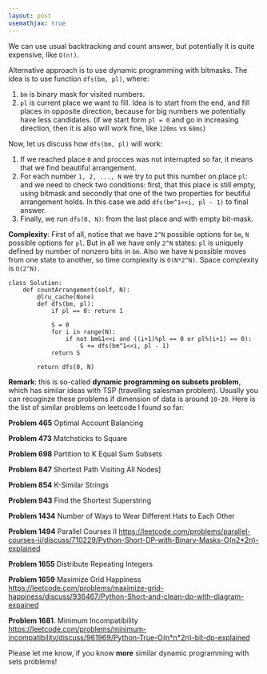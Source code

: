 ```yaml
---
layout: post
usemathjax: true
---
```


We can use usual backtracking and count answer, but potentially it is quite expensive,  like `O(n!)`. 

Alternative approach is to use dynamic programming with bitmasks. The idea is to use function `dfs(bm, pl)`, where:
1. `bm` is binary mask for visited numbers.
2. `pl` is current place we want to fill. Idea is to start from the end, and fill places in opposite direction, because for big numbers we potentially have less candidates. (if we start form `pl = 0` and go in increasing direction, then it is also will work fine, like `120ms` vs `60ms`)

Now, let us discuss how `dfs(bm, pl)` will work:
1. If we reached place `0` and procces was not interrupted so far, it means that we find beautiful arrangement.
2. For each number `1, 2, ..., N` we try to put this number on place `pl`: and we need to check two conditions: first, that this place is still empty, using bitmask and secondly that one of the two properties for beutiful arrangement holds. In this case we add `dfs(bm^1<<i, pl - 1)` to final answer.
3. Finally, we run `dfs(0, N)`: from the last place and with empty bit-mask.

**Complexity**: First of all, notice that we have `2^N` possible options for `bm`, `N` possible options for `pl`. But in all we have only `2^N` states: `pl` is uniquely defined by number of nonzero bits in `bm`. Also we have `N` possible moves from one state to another, so time complexity is `O(N*2^N)`. Space complexity is `O(2^N)`.

```
class Solution:
    def countArrangement(self, N):
        @lru_cache(None)
        def dfs(bm, pl):
            if pl == 0: return 1
                
            S = 0
            for i in range(N):
                if not bm&1<<i and ((i+1)%pl == 0 or pl%(i+1) == 0):
                    S += dfs(bm^1<<i, pl - 1)
            return S
                
        return dfs(0, N)
```

**Remark**: this is so-called **dynamic programming on subsets problem**, which has similar ideas with TSP (travelling salesman problem). Usually you can recoginze these problems if dimension of data is around `10-20`. Here is the list of similar problems on leetcode I found so far:

**Problem 465** Optimal Account Balancing

**Problem 473** Matchsticks to Square

**Problem 698** Partition to K Equal Sum Subsets

**Problem 847** Shortest Path Visiting All Nodes]

**Problem 854** K-Similar Strings

**Problem 943** Find the Shortest Superstring

**Problem 1434** Number of Ways to Wear Different Hats to Each Other

**Problem 1494** Parallel Courses II https://leetcode.com/problems/parallel-courses-ii/discuss/710229/Python-Short-DP-with-Binary-Masks-O(n2*2n)-explained

**Problem 1655** Distribute Repeating Integers

**Problem 1659** Maximize Grid Happiness https://leetcode.com/problems/maximize-grid-happiness/discuss/936467/Python-Short-and-clean-dp-with-diagram-expained

**Problem 1681**. Minimum Incompatibility
https://leetcode.com/problems/minimum-incompatibility/discuss/961969/Python-True-O(n*n*2n)-bit-dp-explained

Please let me know, if you know **more** similar dynamic programming with sets problems!